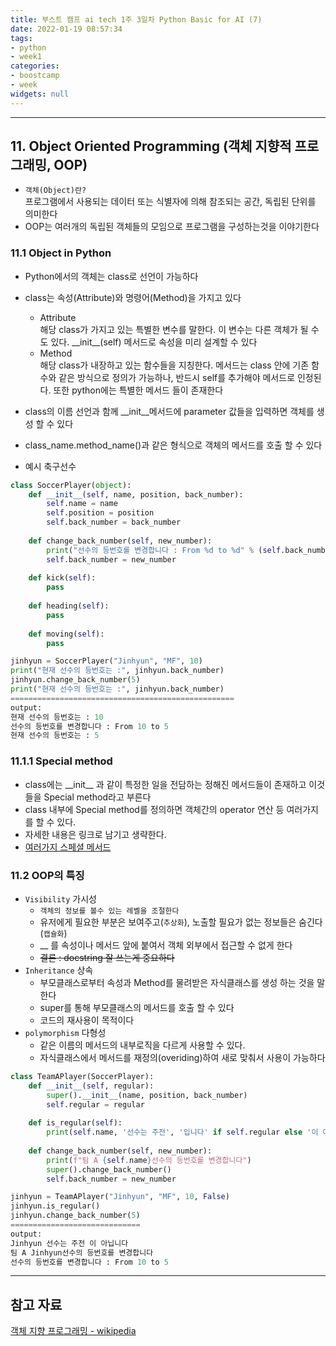 ```yaml
---
title: 부스트 캠프 ai tech 1주 3일차 Python Basic for AI (7)
date: 2022-01-19 08:57:34
tags:
- python
- week1
categories:
- boostcamp
- week
widgets: null
---
```

***
## 11. Object Oriented Programming (객체 지향적 프로그래밍, OOP)
* `객체(Object)란?`  
  프로그램에서 사용되는 데이터 또는 식별자에 의해 참조되는 공간, 독립된 단위를 의미한다
* OOP는 여러개의 독립된 객체들의 모임으로 프로그램을 구성하는것을 이야기한다

### 11.1 Object in Python
* Python에서의 객체는 class로 선언이 가능하다
* class는 속성(Attribute)와 명령어(Method)을 가지고 있다
  * Attribute  
  해당 class가 가지고 있는 특별한 변수를 말한다. 이 변수는 다른 객체가 될 수도 있다. \_\_init\_\_(self) 메서드로 속성을 미리 설계할 수 있다
  * Method  
  해당 class가 내장하고 있는 함수들을 지칭한다. 메서드는 class 안에 기존 함수와 같은 방식으로 정의가 가능하나, 반드시 self를 추가해야 메서드로 인정된다. 또한 python에는 특별한 메서드 들이 존재한다
* class의 이름 선언과 함께 \_\_init\_\_메서드에 parameter 값들을 입력하면 객체를 생성 할 수 있다
* class_name.method_name()과 같은 형식으로 객체의 메서드를 호출 할 수 있다

* 예시 축구선수

```python
class SoccerPlayer(object):
    def __init__(self, name, position, back_number):
        self.name = name
        self.position = position
        self.back_number = back_number
        
    def change_back_number(self, new_number):
        print("선수의 등번호를 변경합니다 : From %d to %d" % (self.back_number, new_number))
        self.back_number = new_number
        
    def kick(self):
        pass
    
    def heading(self):
        pass
    
    def moving(self):
        pass

jinhyun = SoccerPlayer("Jinhyun", "MF", 10)
print("현재 선수의 등번호는 :", jinhyun.back_number)
jinhyun.change_back_number(5)
print("현재 선수의 등번호는 :", jinhyun.back_number)
==================================================
output:
현재 선수의 등번호는 : 10
선수의 등번호를 변경합니다 : From 10 to 5
현재 선수의 등번호는 : 5
```

### 11.1.1 Special method
* class에는 \_\_init\_\_ 과 같이 특정한 일을 전담하는 정해진 메서드들이 존재하고 이것들을 Special method라고 부른다
* class 내부에 Special method를 정의하면 객체간의 operator 연산 등 여러가지를 할 수 있다.
* 자세한 내용은 링크로 남기고 생략한다.
* [여러가지 스페셜 메서드](https://www.informit.com/articles/article.aspx?p=453682&seqNum=6)

### 11.2 OOP의 특징
* `Visibility` 가시성
  * `객체의 정보를 볼수 있는 레벨을 조절한다`
  * 유저에게 필요한 부분은 보여주고(`추상화`), 노출할 필요가 없는 정보들은 숨긴다(`캡슐화`)
  * \_\_ 를 속성이나 메서드 앞에 붙여서 객체 외부에서 접근할 수 없게 한다 
  * ~~결론 : docstring 잘 쓰는게 중요하다~~
* `Inheritance` 상속
  * 부모클래스로부터 속성과 Method를 물려받은 자식클래스를 생성 하는 것을 말한다
  * super를 통해 부모클래스의 메서드를 호출 할 수 있다
  * 코드의 재사용이 목적이다
* `polymorphism` 다형성
  * 같은 이름의 메서드의 내부로직을 다르게 사용할 수 있다.
  * 자식클래스에서 메서드를 재정의(overiding)하여 새로 맞춰서 사용이 가능하다

```python
class TeamAPlayer(SoccerPlayer):
    def __init__(self, regular):
        super().__init__(name, position, back_number)
        self.regular = regular
    
    def is_regular(self):
        print(self.name, '선수는 주전', '입니다' if self.regular else '이 아닙니다')
    
    def change_back_number(self, new_number):
        print(f"팀 A {self.name}선수의 등번호를 변경합니다")
        super().change_back_number()
        self.back_number = new_number

jinhyun = TeamAPlayer("Jinhyun", "MF", 10, False)
jinhyun.is_regular()
jinhyun.change_back_number(5)
=============================
output:
Jinhyun 선수는 주전 이 아닙니다
팀 A Jinhyun선수의 등번호를 변경합니다
선수의 등번호를 변경합니다 : From 10 to 5
```
***
## 참고 자료
[객체 지향 프로그래밍 - wikipedia](https://en.wikipedia.org/wiki/Object-oriented_programming)